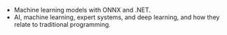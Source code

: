 - Machine learning models with ONNX and .NET.
- AI, machine learning, expert systems, and deep learning, and how they relate to traditional programming.